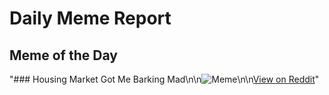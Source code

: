# Daily Meme Report

## Meme of the Day
"### Housing Market Got Me Barking Mad\n\n![Meme](https://i.redd.it/snp8wemvxg1f1.png)\n\n[View on Reddit](https://redd.it/1kpbqhs)"
